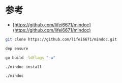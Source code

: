 # 参考

- [https://github.com/lifei6671/mindoc](https://github.com/lifei6671/mindoc)

```bash
git clone https://github.com/lifei6671/mindoc.git

dep ensure

go build -ldflags "-w"

./mindoc install

./mindoc
```
